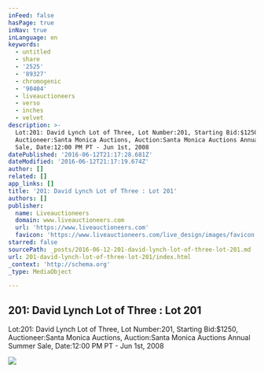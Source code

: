 ```yaml
---
inFeed: false
hasPage: true
inNav: true
inLanguage: en
keywords:
  - untitled
  - share
  - '2525'
  - '89327'
  - chromogenic
  - '90404'
  - liveauctioneers
  - verso
  - inches
  - velvet
description: >-
  Lot:201: David Lynch Lot of Three, Lot Number:201, Starting Bid:$1250,
  Auctioneer:Santa Monica Auctions, Auction:Santa Monica Auctions Annual Summer
  Sale, Date:12:00 PM PT - Jun 1st, 2008
datePublished: '2016-06-12T21:17:28.681Z'
dateModified: '2016-06-12T21:17:19.674Z'
author: []
related: []
app_links: []
title: '201: David Lynch Lot of Three : Lot 201'
authors: []
publisher:
  name: Liveauctioneers
  domain: www.liveauctioneers.com
  url: 'https://www.liveauctioneers.com'
  favicon: 'https://www.liveauctioneers.com/live_design/images/favicon.png'
starred: false
sourcePath: _posts/2016-06-12-201-david-lynch-lot-of-three-lot-201.md
url: 201-david-lynch-lot-of-three-lot-201/index.html
_context: 'http://schema.org'
_type: MediaObject

---
```

<article style=""><h1>201: David Lynch Lot of Three : Lot 201</h1><p>Lot:201: David Lynch Lot of Three, Lot Number:201, Starting Bid:$1250, Auctioneer:Santa Monica Auctions, Auction:Santa Monica Auctions Annual Summer Sale, Date:12:00 PM PT - Jun 1st, 2008</p><img src="https://p2.liveauctioneers.com/131/15691/5286087_1_m.jpg" /></article>